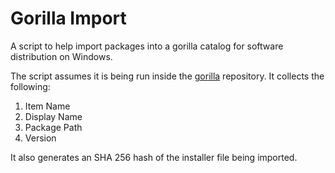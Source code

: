 # Gorilla Import

A script to help import packages into a gorilla catalog for software distribution on Windows.

The script assumes it is being run inside the [gorilla](https://github.com/1dustindavis/gorilla) repository.
It collects the following:

1. Item Name
2. Display Name
3. Package Path
4. Version

It also generates an SHA 256 hash of the installer file being imported.

